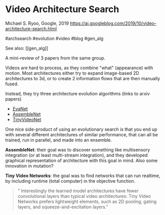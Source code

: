 # Video Architecture Search

Michael S. Ryoo, Google, 2019
https://ai.googleblog.com/2019/10/video-architecture-search.html

#archsearch #evolution #video #blog #gen_alg

See also: [[gen_alg]]

A mini-review of 3 papers from the same group.

Videos are hard to process, as they combine "what" (appearance) with motion. Most architectures either try to expand image-based 2D architectures to 3d, or to create 2 information flows that are then manually fused.

Instead, they try three architecture evolution algorithms (links to arxiv papers)
* [EvaNet](https://arxiv.org/abs/1811.10636)
* [AssembleNet](https://arxiv.org/abs/1905.13209)
* [TinyVideoNet](https://arxiv.org/abs/1910.06961)

One nice side-product of using an evolutionary search is that you end up with several different architectures of similar performance, that can all be trained, run in parallel, and made into an ensemble.

**AssembleNet**: their goal was to discover something like multisensory integration (or at least multi-stream integration), and they developed graphical representation of architecture with this goal in mind. Also some innovation in mutation?

**Tiny Video Networks**: the goal was to find networks that can run realtime, by including runtime (total computer) in the objective function. 

> " Interestingly the learned model architectures have fewer convolutional layers than typical video architectures: Tiny Video Networks prefers lightweight elements, such as 2D pooling, gating layers, and squeeze-and-excitation layers."